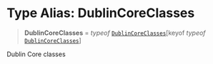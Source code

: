 # Type Alias: DublinCoreClasses

> **DublinCoreClasses** = *typeof* [`DublinCoreClasses`](../variables/DublinCoreClasses.md)\[keyof *typeof* [`DublinCoreClasses`](../variables/DublinCoreClasses.md)\]

Dublin Core classes
